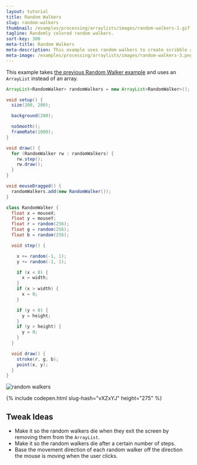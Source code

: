 ```yaml
---
layout: tutorial
title: Random Walkers
slug: random-walkers
thumbnail: /examples/processing/arraylists/images/random-walkers-1.gif
tagline: Randomly colored random walkers.
sort-key: 300
meta-title: Random Walkers
meta-description: This example uses random walkers to create scribble art!
meta-image: /examples/processing/arraylists/images/random-walkers-3.png
---
```


This example takes [the previous Random Walker example](/examples/processing/input/random-walker.html) and uses an `ArrayList` instead of an array.

```java
ArrayList<RandomWalker> randomWalkers = new ArrayList<RandomWalker>();

void setup() {
  size(200, 200);

  background(200);

  noSmooth();
  frameRate(1000);
}

void draw() {
  for (RandomWalker rw : randomWalkers) {
    rw.step();
    rw.draw();
  }
}

void mouseDragged() {
  randomWalkers.add(new RandomWalker());
}

class RandomWalker {
  float x = mouseX;
  float y = mouseY;
  float r = random(256);
  float g = random(256);
  float b = random(256);

  void step() {

    x += random(-1, 1);
    y += random(-1, 1);

    if (x < 0) {
      x = width;
    }
    if (x > width) {
      x = 0;
    }

    if (y < 0) {
      y = height;
    }
    if (y > height) {
      y = 0;
    }
  }

  void draw() {
    stroke(r, g, b);
    point(x, y);
  }
}
```

![random walkers](images/random-walkers-2.gif)

{% include codepen.html slug-hash="vXZxYJ" height="275" %}
    
## Tweak Ideas

- Make it so the random walkers die when they exit the screen by removing them from the `ArrayList`.
- Make it so the random walkers die after a certain number of steps.
- Base the movement direction of each random walker off the direction the mouse is moving when the user clicks.
